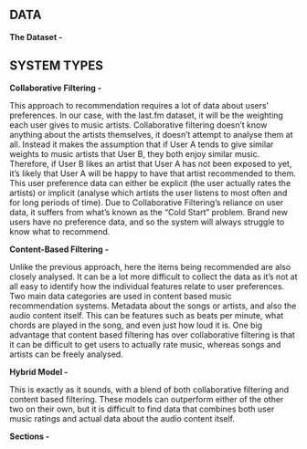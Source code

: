 ## DATA

**The Dataset -** 




## SYSTEM TYPES

**Collaborative Filtering -**

This approach to recommendation requires a lot of data about users’ preferences. In our case, with the last.fm dataset, it will be the weighting each user gives to music artists. Collaborative filtering doesn’t know anything about the artists themselves, it doesn’t attempt to analyse them at all. Instead it makes the assumption that if User A tends to give similar weights to music artists that User B, they both enjoy similar music. Therefore, if User B likes an artist that User A has not been exposed to yet, it’s likely that User A will be happy to have that artist recommended to them. This user preference data can either be explicit (the user actually rates the artists) or implicit (analyse which artists the user listens to most often and for long periods of time). Due to Collaborative Filtering’s reliance on user data, it suffers from what’s known as the “Cold Start” problem. Brand new users have no preference data, and so the system will always struggle to know what to recommend.

**Content-Based Filtering -**

Unlike the previous approach, here the items being recommended are also closely analysed. It can be a lot more difficult to collect the data as it’s not at all easy to identify how the individual features relate to user preferences. Two main data categories are used in content based music recommendation systems. Metadata about the songs or artists, and also the audio content itself. This can be features such as beats per minute, what chords are played in the song, and even just how loud it is. One big advantage that content based filtering has over collaborative filtering is that it can be difficult to get users to actually rate music, whereas songs and artists can be freely analysed.

**Hybrid Model -**

This is exactly as it sounds, with a blend of both collaborative filtering and content based filtering. These models can outperform either of the other two on their own, but it is difficult to find data that combines both user music ratings and actual data about the audio content itself.

**Sections -**
